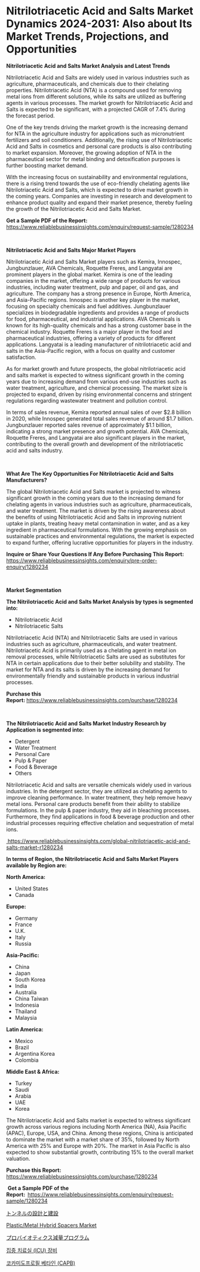 <p><h1>Nitrilotriacetic Acid and Salts Market Dynamics 2024-2031: Also about Its Market Trends, Projections, and Opportunities</h1></p><p><strong>Nitrilotriacetic Acid and Salts Market Analysis and Latest Trends</strong></p>
<p><p>Nitrilotriacetic Acid and Salts are widely used in various industries such as agriculture, pharmaceuticals, and chemicals due to their chelating properties. Nitrilotriacetic Acid (NTA) is a compound used for removing metal ions from different solutions, while its salts are utilized as buffering agents in various processes. The market growth for Nitrilotriacetic Acid and Salts is expected to be significant, with a projected CAGR of 7.4% during the forecast period.</p><p>One of the key trends driving the market growth is the increasing demand for NTA in the agriculture industry for applications such as micronutrient fertilizers and soil conditioners. Additionally, the rising use of Nitrilotriacetic Acid and Salts in cosmetics and personal care products is also contributing to market expansion. Moreover, the growing adoption of NTA in the pharmaceutical sector for metal binding and detoxification purposes is further boosting market demand.</p><p>With the increasing focus on sustainability and environmental regulations, there is a rising trend towards the use of eco-friendly chelating agents like Nitrilotriacetic Acid and Salts, which is expected to drive market growth in the coming years. Companies are investing in research and development to enhance product quality and expand their market presence, thereby fueling the growth of the Nitrilotriacetic Acid and Salts Market.</p></p>
<p><strong>Get a Sample PDF of the Report:&nbsp;</strong> <a href="https://www.reliablebusinessinsights.com/enquiry/request-sample/1280234">https://www.reliablebusinessinsights.com/enquiry/request-sample/1280234</a></p>
<p>&nbsp;</p>
<p><strong>Nitrilotriacetic Acid and Salts Major Market Players</strong></p>
<p><p>Nitrilotriacetic Acid and Salts Market players such as Kemira, Innospec, Jungbunzlauer, AVA Chemicals, Roquette Freres, and Langyatai are prominent players in the global market. Kemira is one of the leading companies in the market, offering a wide range of products for various industries, including water treatment, pulp and paper, oil and gas, and agriculture. The company has a strong presence in Europe, North America, and Asia-Pacific regions. Innospec is another key player in the market, focusing on specialty chemicals and fuel additives. Jungbunzlauer specializes in biodegradable ingredients and provides a range of products for food, pharmaceutical, and industrial applications. AVA Chemicals is known for its high-quality chemicals and has a strong customer base in the chemical industry. Roquette Freres is a major player in the food and pharmaceutical industries, offering a variety of products for different applications. Langyatai is a leading manufacturer of nitrilotriacetic acid and salts in the Asia-Pacific region, with a focus on quality and customer satisfaction.</p><p>As for market growth and future prospects, the global nitrilotriacetic acid and salts market is expected to witness significant growth in the coming years due to increasing demand from various end-use industries such as water treatment, agriculture, and chemical processing. The market size is projected to expand, driven by rising environmental concerns and stringent regulations regarding wastewater treatment and pollution control.</p><p>In terms of sales revenue, Kemira reported annual sales of over $2.8 billion in 2020, while Innospec generated total sales revenue of around $1.7 billion. Jungbunzlauer reported sales revenue of approximately $1.1 billion, indicating a strong market presence and growth potential. AVA Chemicals, Roquette Freres, and Langyatai are also significant players in the market, contributing to the overall growth and development of the nitrilotriacetic acid and salts industry.</p></p>
<p>&nbsp;</p>
<p><strong>What Are The Key Opportunities For Nitrilotriacetic Acid and Salts Manufacturers?</strong></p>
<p><p>The global Nitrilotriacetic Acid and Salts market is projected to witness significant growth in the coming years due to the increasing demand for chelating agents in various industries such as agriculture, pharmaceuticals, and water treatment. The market is driven by the rising awareness about the benefits of using Nitrilotriacetic Acid and Salts in improving nutrient uptake in plants, treating heavy metal contamination in water, and as a key ingredient in pharmaceutical formulations. With the growing emphasis on sustainable practices and environmental regulations, the market is expected to expand further, offering lucrative opportunities for players in the industry.</p></p>
<p><strong>Inquire or Share Your Questions If Any Before Purchasing This Report:</strong> <a href="https://www.reliablebusinessinsights.com/enquiry/pre-order-enquiry/1280234">https://www.reliablebusinessinsights.com/enquiry/pre-order-enquiry/1280234</a></p>
<p>&nbsp;</p>
<p><strong>Market Segmentation</strong></p>
<p><strong>The Nitrilotriacetic Acid and Salts Market Analysis by types is segmented into:</strong></p>
<p><ul><li>Nitrilotriacetic Acid</li><li>Nitrilotriacetic Salts</li></ul></p>
<p><p>Nitrilotriacetic Acid (NTA) and Nitrilotriacetic Salts are used in various industries such as agriculture, pharmaceuticals, and water treatment. Nitrilotriacetic Acid is primarily used as a chelating agent in metal ion removal processes, while Nitrilotriacetic Salts are used as substitutes for NTA in certain applications due to their better solubility and stability. The market for NTA and its salts is driven by the increasing demand for environmentally friendly and sustainable products in various industrial processes.</p></p>
<p><strong>Purchase this Report:&nbsp;</strong><a href="https://www.reliablebusinessinsights.com/purchase/1280234">https://www.reliablebusinessinsights.com/purchase/1280234</a></p>
<p>&nbsp;</p>
<p><strong>The Nitrilotriacetic Acid and Salts Market Industry Research by Application is segmented into:</strong></p>
<p><ul><li>Detergent</li><li>Water Treatment</li><li>Personal Care</li><li>Pulp & Paper</li><li>Food & Beverage</li><li>Others</li></ul></p>
<p><p>Nitrilotriacetic Acid and salts are versatile chemicals widely used in various industries. In the detergent sector, they are utilized as chelating agents to improve cleaning performance. In water treatment, they help remove heavy metal ions. Personal care products benefit from their ability to stabilize formulations. In the pulp & paper industry, they aid in bleaching processes. Furthermore, they find applications in food & beverage production and other industrial processes requiring effective chelation and sequestration of metal ions.</p></p>
<p><a href="https://www.reliablebusinessinsights.com/global-nitrilotriacetic-acid-and-salts-market-r1280234">&nbsp;https://www.reliablebusinessinsights.com/global-nitrilotriacetic-acid-and-salts-market-r1280234</a></p>
<p><strong>In terms of Region, the Nitrilotriacetic Acid and Salts Market Players available by Region are:</strong></p>
<p>
    <p> <strong> North America: </strong>
        <ul>
            <li>United States</li>
            <li>Canada</li>
        </ul>
        </p> 
    <p> <strong> Europe: </strong>
        <ul>
            <li>Germany</li>
            <li>France</li>
            <li>U.K.</li>
            <li>Italy</li>
            <li>Russia</li>
        </ul>
        </p> 
    <p> <strong> Asia-Pacific: </strong>
        <ul>
            <li>China</li>
            <li>Japan</li>
            <li>South Korea</li>
            <li>India</li>
            <li>Australia</li>
            <li>China Taiwan</li>
            <li>Indonesia</li>
            <li>Thailand</li>
            <li>Malaysia</li>
        </ul>
        </p> 
    <p> <strong> Latin America: </strong>
        <ul>
            <li>Mexico</li>
            <li>Brazil</li>
            <li>Argentina Korea</li>
            <li>Colombia</li>
        </ul>
        </p> 
    <p> <strong> Middle East & Africa: </strong>
        <ul>
            <li>Turkey</li>
            <li>Saudi</li>
            <li>Arabia</li>
            <li>UAE</li>
            <li>Korea</li>
        </ul>
    </p>
    </p>
<p><p>The Nitrilotriacetic Acid and Salts market is expected to witness significant growth across various regions including North America (NA), Asia Pacific (APAC), Europe, USA, and China. Among these regions, China is anticipated to dominate the market with a market share of 35%, followed by North America with 25% and Europe with 20%. The market in Asia Pacific is also expected to show substantial growth, contributing 15% to the overall market valuation.</p></p>
<p><strong>Purchase this Report: </strong><a href="https://www.reliablebusinessinsights.com/purchase/1280234">https://www.reliablebusinessinsights.com/purchase/1280234</a></p>
<p>&nbsp;<strong>Get a Sample PDF of the Report:&nbsp;&nbsp;</strong><a href="https://www.reliablebusinessinsights.com/enquiry/request-sample/1280234">https://www.reliablebusinessinsights.com/enquiry/request-sample/1280234</a></p>
<p><strong></strong></p>
<p><p><a href="https://github.com/dawson566/Market-Research-Report-List-1/blob/main/187602298408.md">トンネルの設計と建設</a></p><p><a href="https://github.com/MaraKoelpin2023/Market-Research-Report-List-1/blob/main/plasticmetal-hybrid-spacers-market.md">Plastic/Metal Hybrid Spacers Market</a></p><p><a href="https://github.com/JacksonWiza1924/Market-Research-Report-List-1/blob/main/273299898407.md">プロバイオティクス減量プログラム</a></p><p><a href="https://github.com/vdhdwjyp90142/Market-Research-Report-List-2/blob/main/346327789870.md">집중 치료실 (ICU) 장비</a></p><p><a href="https://github.com/langcat852024/Market-Research-Report-List-1/blob/main/748809189869.md">코카미도프로필 베타인 (CAPB)</a></p></p>